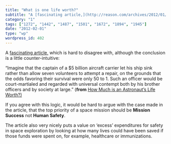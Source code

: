 ```yaml
---
title: "What is one life worth?"
subtitle: "A [fascinating article,](http://reason.com/archives/2012/01/26/how-much-is-an-astronauts-life-worth)..."
category: "1"
tags: ["1272", "1442", "1487", "1501", "1672", "1894", "1945"]
date: "2012-02-01"
type: "wp"
wordpress_id: 402
---
```

A [fascinating article,](http://reason.com/archives/2012/01/26/how-much-is-an-astronauts-life-worth) which is hard to disagree with, although the conclusion is a little counter-intuitive:

> 
“Imagine that the captain of a $5 billion aircraft carrier let his ship sink rather than allow seven volunteers to attempt a repair, on the grounds that the odds favoring their survival were only 50 to 1. Such an officer would be court-martialed and regarded with universal contempt both by his brother officers and by society at large.” (**from** [How Much is an Astronaut’s Life Worth?)](http://reason.com/archives/2012/01/26/how-much-is-an-astronauts-life-worth)

If you agree with this logic, it would be hard to argue with the case made in the article, that the top priority of a space mission should be **Mission Success** not **Human Safety**.

The article also very nicely puts a value on ‘excess’ expenditures for safety in space exploration by looking at how many lives could have been saved if those funds were spent on, for example, healthcare or immunizations.